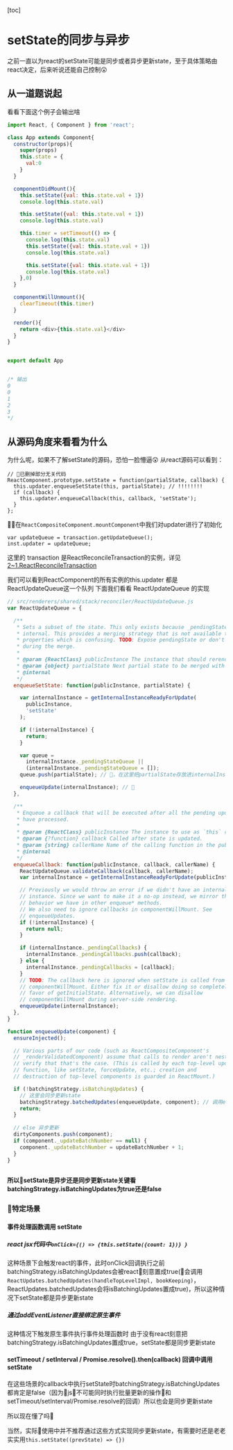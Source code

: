 [toc]
# setState的同步与异步
之前一直以为react的setState可能是同步或者异步更新state，至于具体策略由react决定，后来听说还能自己控制😲
## 从一道题说起
看看下面这个例子会输出啥
```js
import React, { Component } from 'react';

class App extends Component{
  constructor(props){
    super(props)
    this.state = {
      val:0
    }
  }

  componentDidMount(){
    this.setState({val: this.state.val + 1})
    console.log(this.state.val)

    this.setState({val: this.state.val + 1})
    console.log(this.state.val)

    this.timer = setTimeout(() => {
      console.log(this.state.val)
      this.setState({val: this.state.val + 1})
      console.log(this.state.val)

      this.setState({val: this.state.val + 1})
      console.log(this.state.val)
    },0)
  }

  componentWillUnmount(){
    clearTimeout(this.timer)
  }

  render(){
    return <div>{this.state.val}</div>
  }
}


export default App


/* 输出
0
0
1
2
3
*/
```
## 从源码角度来看看为什么
为什么呢，如果不了解setState的源码，恐怕一脸懵逼😲
从react源码可以看到：
```JS
// 已删掉部分无关代码
ReactComponent.prototype.setState = function(partialState, callback) {
  this.updater.enqueueSetState(this, partialState); // !!!!!!!!
  if (callback) {
    this.updater.enqueueCallback(this, callback, 'setState');
  }
};
```
在`ReactCompositeComponent.mountComponent`中我们对updater进行了初始化
```JS
var updateQueue = transaction.getUpdateQueue(); 
inst.updater = updateQueue;

```
这里的 transaction 是ReactReconcileTransaction的实例，详见 [2~1.ReactReconcileTransaction](./2~1.ReactReconcileTransaction.md)

我们可以看到ReactComponent的所有实例的this.updater 都是 ReactUpdateQueue这一个队列
下面我们看看 ReactUpdateQueue 的实现

```js
// src/renderers/shared/stack/reconciler/ReactUpdateQueue.js
var ReactUpdateQueue = {

  /**
   * Sets a subset of the state. This only exists because _pendingState is
   * internal. This provides a merging strategy that is not available to deep
   * properties which is confusing. TODO: Expose pendingState or don't use it
   * during the merge.
   *
   * @param {ReactClass} publicInstance The instance that should rerender.
   * @param {object} partialState Next partial state to be merged with state.
   * @internal
   */
  enqueueSetState: function(publicInstance, partialState) {

    var internalInstance = getInternalInstanceReadyForUpdate(
      publicInstance,
      'setState'
    );

    if (!internalInstance) {
      return;
    }

    var queue =
      internalInstance._pendingStateQueue ||
      (internalInstance._pendingStateQueue = []);
    queue.push(partialState); // 🙂，在这里把partialState存放进internalInstance._pendingStateQueue

    enqueueUpdate(internalInstance); // 🙂
  },

  /**
   * Enqueue a callback that will be executed after all the pending updates
   * have processed.
   *
   * @param {ReactClass} publicInstance The instance to use as `this` context.
   * @param {?function} callback Called after state is updated.
   * @param {string} callerName Name of the calling function in the public API.
   * @internal
   */
  enqueueCallback: function(publicInstance, callback, callerName) {
    ReactUpdateQueue.validateCallback(callback, callerName);
    var internalInstance = getInternalInstanceReadyForUpdate(publicInstance);

    // Previously we would throw an error if we didn't have an internal
    // instance. Since we want to make it a no-op instead, we mirror the same
    // behavior we have in other enqueue* methods.
    // We also need to ignore callbacks in componentWillMount. See
    // enqueueUpdates.
    if (!internalInstance) {
      return null;
    }

    if (internalInstance._pendingCallbacks) {
      internalInstance._pendingCallbacks.push(callback);
    } else {
      internalInstance._pendingCallbacks = [callback];
    }
    // TODO: The callback here is ignored when setState is called from
    // componentWillMount. Either fix it or disallow doing so completely in
    // favor of getInitialState. Alternatively, we can disallow
    // componentWillMount during server-side rendering.
    enqueueUpdate(internalInstance);
  },
}

function enqueueUpdate(component) {
  ensureInjected();

  // Various parts of our code (such as ReactCompositeComponent's
  // _renderValidatedComponent) assume that calls to render aren't nested;
  // verify that that's the case. (This is called by each top-level update
  // function, like setState, forceUpdate, etc.; creation and
  // destruction of top-level components is guarded in ReactMount.)

  if (!batchingStrategy.isBatchingUpdates) {
    // 这里会同步更新state
    batchingStrategy.batchedUpdates(enqueueUpdate, component); // 调用enqueueUpdate(component), 然后更新组件
    return;
  }
  
  // else 异步更新
  dirtyComponents.push(component);
  if (component._updateBatchNumber == null) {
    component._updateBatchNumber = updateBatchNumber + 1;
  }
}



```
**所以setState是异步还是同步更新state关键看batchingStrategy.isBatchingUpdates为true还是false**

### 特定场景
#### 事件处理函数调用 setState
##### react jsx代码中`onClick={() => {this.setState({count: 1})} }`
这种场景下会触发react的事件，此时onClick回调执行之前batchingStrategy.isBatchingUpdates会被react刻意置成true(会调用`ReactUpdates.batchedUpdates(handleTopLevelImpl, bookKeeping)`，ReactUpdates.batchedUpdates会将isBatchingUpdates置成true)，所以这种情况下setState都是异步更新state

##### 通过addEventListener直接绑定原生事件
这种情况下触发原生事件执行事件处理函数时 由于没有react刻意把batchingStrategy.isBatchingUpdates置成true，setState都是同步更新state

#### setTimeout / setInterval / Promise.resolve().then(callback) 回调中调用 setState
在这些场景的callback中执行setState时batchingStrategy.isBatchingUpdates都肯定是false（因为js不可能同时执行批量更新的操作和setTimeout/setInterval/Promise.resolve的回调）所以也会是同步更新state

所以现在懂了吗🙂

当然，实际使用中并不推荐通过这些方式实现同步更新state，有需要时还是老老实实用`this.setState((prevState) => {})`